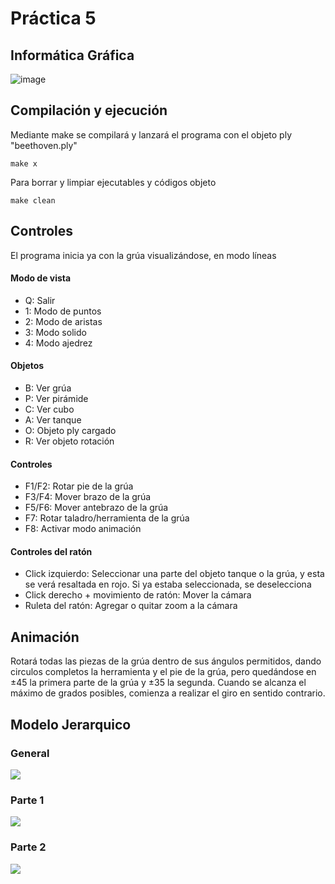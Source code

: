 # Práctica 5
## Informática Gráfica

![image](https://i.imgur.com/BOOx8eI.png)

## Compilación y ejecución
Mediante make se compilará y lanzará el programa con el objeto ply "beethoven.ply"
```
make x
```

Para borrar y limpiar ejecutables y códigos objeto

```
make clean
```

## Controles
El programa inicia ya con la grúa visualizándose, en modo líneas
#### Modo de vista
- Q: Salir
- 1: Modo de puntos
- 2: Modo de aristas
- 3: Modo solido
- 4: Modo ajedrez

#### Objetos
- B: Ver grúa
- P: Ver pirámide
- C: Ver cubo
- A: Ver tanque
- O: Objeto ply cargado
- R: Ver objeto rotación

#### Controles
- F1/F2: Rotar pie de la grúa
- F3/F4: Mover brazo de la grúa
- F5/F6: Mover antebrazo de la grúa
- F7: Rotar taladro/herramienta de la grúa
- F8: Activar modo animación

#### Controles del ratón
- Click izquierdo: Seleccionar una parte del objeto tanque o la grúa, y esta se verá resaltada en rojo. Si ya estaba seleccionada, se deselecciona
- Click derecho + movimiento de ratón: Mover la cámara
- Ruleta del ratón: Agregar o quitar zoom a la cámara

## Animación
Rotará todas las piezas de la grúa dentro de sus ángulos permitidos, dando circulos completos la herramienta y el pie de la grúa, pero quedándose en ±45 la primera parte de la grúa y ±35 la segunda. Cuando se alcanza el máximo de grados posibles, comienza a realizar el giro en sentido contrario.

## Modelo Jerarquico
### General
![](https://i.imgur.com/HdfXbYB.png)

### Parte 1
![](https://i.imgur.com/QFGRZEg.png)

### Parte 2
![](https://i.imgur.com/pt19ubp.png)